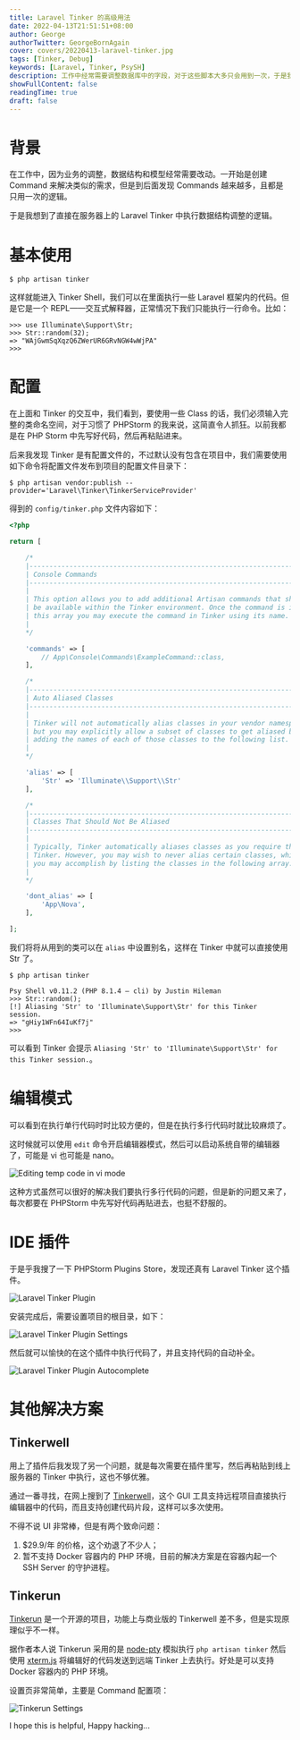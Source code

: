 ```yaml
---
title: Laravel Tinker 的高级用法
date: 2022-04-13T21:51:51+08:00
author: George
authorTwitter: GeorgeBornAgain
cover: covers/20220413-laravel-tinker.jpg
tags: [Tinker, Debug]
keywords: [Laravel, Tinker, PsySH]
description: 工作中经常需要调整数据库中的字段，对于这些脚本大多只会用到一次，于是我选择用 Laravel Tinker 而不是 Command。
showFullContent: false
readingTime: true
draft: false
---
```


# 背景

在工作中，因为业务的调整，数据结构和模型经常需要改动。一开始是创建 Command 来解决类似的需求，但是到后面发现 Commands 越来越多，且都是只用一次的逻辑。

于是我想到了直接在服务器上的 Laravel Tinker 中执行数据结构调整的逻辑。

# 基本使用

```shell
$ php artisan tinker
```

这样就能进入 Tinker Shell，我们可以在里面执行一些 Laravel 框架内的代码。但是它是一个 REPL——交互式解释器，正常情况下我们只能执行一行命令。比如：

```shell
>>> use Illuminate\Support\Str;
>>> Str::random(32);
=> "WAjGwmSqXqzQ6ZWerUR6GRvNGW4wWjPA"
>>>
```

# 配置

在上面和 Tinker 的交互中，我们看到，要使用一些 Class 的话，我们必须输入完整的类命名空间，对于习惯了 PHPStorm 的我来说，这简直令人抓狂。以前我都是在 PHP Storm 中先写好代码，然后再粘贴进来。

后来我发现 Tinker 是有配置文件的，不过默认没有包含在项目中，我们需要使用如下命令将配置文件发布到项目的配置文件目录下：
```shell
$ php artisan vendor:publish --provider='Laravel\Tinker\TinkerServiceProvider'
```

得到的 `config/tinker.php` 文件内容如下：

```php
<?php

return [

    /*
    |--------------------------------------------------------------------------
    | Console Commands
    |--------------------------------------------------------------------------
    |
    | This option allows you to add additional Artisan commands that should
    | be available within the Tinker environment. Once the command is in
    | this array you may execute the command in Tinker using its name.
    |
    */

    'commands' => [
        // App\Console\Commands\ExampleCommand::class,
    ],

    /*
    |--------------------------------------------------------------------------
    | Auto Aliased Classes
    |--------------------------------------------------------------------------
    |
    | Tinker will not automatically alias classes in your vendor namespaces
    | but you may explicitly allow a subset of classes to get aliased by
    | adding the names of each of those classes to the following list.
    |
    */

    'alias' => [
        'Str' => 'Illuminate\\Support\\Str'
    ],

    /*
    |--------------------------------------------------------------------------
    | Classes That Should Not Be Aliased
    |--------------------------------------------------------------------------
    |
    | Typically, Tinker automatically aliases classes as you require them in
    | Tinker. However, you may wish to never alias certain classes, which
    | you may accomplish by listing the classes in the following array.
    |
    */

    'dont_alias' => [
        'App\Nova',
    ],

];
```

我们将将从用到的类可以在 `alias` 中设置别名，这样在 Tinker 中就可以直接使用 Str 了。

```shell
$ php artisan tinker

Psy Shell v0.11.2 (PHP 8.1.4 — cli) by Justin Hileman
>>> Str::random();
[!] Aliasing 'Str' to 'Illuminate\Support\Str' for this Tinker session.
=> "gHiy1WFn64IuKf7j"
>>>
```

可以看到 Tinker 会提示 `Aliasing 'Str' to 'Illuminate\Support\Str' for this Tinker session.`。

# 编辑模式

可以看到在执行单行代码时时比较方便的，但是在执行多行代码时就比较麻烦了。

这时候就可以使用 `edit` 命令开启编辑器模式，然后可以启动系统自带的编辑器了，可能是 vi 也可能是 nano。

![Editing temp code in vi mode](/article/20220413-tinker-edit-mode.png)

这种方式虽然可以很好的解决我们要执行多行代码的问题，但是新的问题又来了，每次都要在 PHPStorm 中先写好代码再贴进去，也挺不舒服的。

# IDE 插件

于是乎我搜了一下 PHPStorm Plugins Store，发现还真有 Laravel Tinker 这个插件。

![Laravel Tinker Plugin](/article/20220413-laravel-tinker-plugin.png)

安装完成后，需要设置项目的根目录，如下：

![Laravel Tinker Plugin Settings](/article/20220413-laravel-tinker-plugin-setting.png)

然后就可以愉快的在这个插件中执行代码了，并且支持代码的自动补全。

![Laravel Tinker Plugin Autocomplete](/article/20220413-laravel-tinker-screen-animation.gif)

# 其他解决方案

## Tinkerwell
用上了插件后我发现了另一个问题，就是每次需要在插件里写，然后再粘贴到线上服务器的 Tinker 中执行，这也不够优雅。

通过一番寻找，在网上搜到了 [Tinkerwell](https://tinkerwell.app/)，这个 GUI 工具支持远程项目直接执行编辑器中的代码，而且支持创建代码片段，这样可以多次使用。

不得不说 UI 非常棒，但是有两个致命问题：

1. $29.9/年 的价格，这个劝退了不少人；
2. 暂不支持 Docker 容器内的 PHP 环境，目前的解决方案是在容器内起一个 SSH Server 的守护进程。

## Tinkerun

[Tinkerun](https://github.com/tinkerun/tinkerun) 是一个开源的项目，功能上与商业版的 Tinkerwell 差不多，但是实现原理似乎不一样。

据作者本人说 Tinkerun 采用的是 [node-pty](https://github.com/microsoft/node-pty) 模拟执行 `php artisan tinker` 然后使用 [xterm.js](https://xtermjs.org/) 将编辑好的代码发送到远端 Tinker 上去执行。好处是可以支持 Docker 容器内的 PHP 环境。

设置页非常简单，主要是 Command 配置项：

![Tinkerun Settings](/article/20220413-tinkerun-ssh-settings.png)

I hope this is helpful, Happy hacking...
